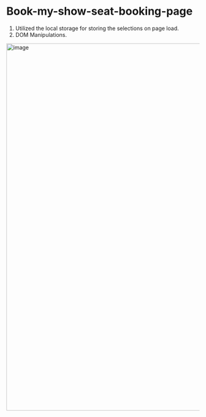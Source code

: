 # Book-my-show-seat-booking-page

1) Utilized the local storage for storing the selections on page load.
2) DOM Manipulations.

<img width="958" alt="image" src="https://user-images.githubusercontent.com/77577361/173883149-ff76405f-18d3-4c62-ba9f-586e2bdaff14.png">




